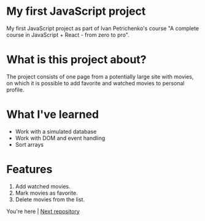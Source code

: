 # My first JavaScript project 

My first JavaScript project as part of Ivan Petrichenko's course "A complete course in JavaScript + React - from zero to pro".

# What is this project about?

The project consists of one page from a potentially large site with movies, on which it is possible to add favorite and watched movies to personal profile.

# What I've learned

* Work with a simulated database
* Work with DOM and event handling
* Sort arrays

# Features

1. Add watched movies.
2. Mark movies as favorite.
3. Delete movies from the list.

You're here | [Next repository](https://github.com/mnerpyctno/secondJSproject) 
